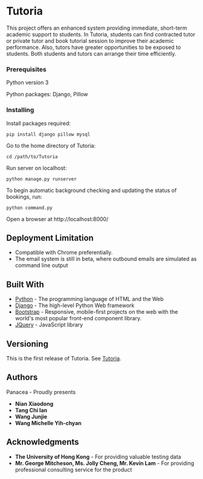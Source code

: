 # Tutoria

This project offers an enhanced system providing immediate, short-term academic support to students. In Tutoria, students can find contracted tutor or private tutor and book tutorial session to improve their academic performance. Also, tutors have greater opportunities to be exposed to students. Both students and tutors can arrange their time efficiently. 


### Prerequisites

Python version 3

Python packages: Django, Pillow

### Installing


Install packages required:

```
pip install django pillow mysql
```

Go to the home directory of Tutoria:

```
cd /path/to/Tutoria
```

Run server on localhost:

```
python manage.py runserver
```
To begin automatic background checking and updating the status of bookings, run:

```
python command.py
```

Open a browser at http://localhost:8000/



## Deployment Limitation
 
* Compatible with Chrome preferentially.
* The email system is still in beta, where outbound emails are simulated as command line output

## Built With

* [Python](https://www.python.org/) - The programming language of HTML and the Web
* [Django](https://www.djangoproject.com/) - The high-level Python Web framework
* [Bootstrap](https://getbootstrap.com/) - Responsive, mobile-first projects on the web with the world's most popular front-end component library.
* [JQuery](http://jquery.com/) - JavaScript library

## Versioning

This is the first release of Tutoria. See [Tutoria](https://github.com/xdnian/Tutoria/). 

## Authors

Panacea - Proudly presents
* **Nian Xiaodong**
* **Tang Chi Ian**
* **Wang Junjie**
* **Wang Michelle Yih-chyan**


## Acknowledgments

* **The University of Hong Kong** - For providing valuable testing data
* **Mr. George Mitcheson, Ms. Jolly Cheng, Mr. Kevin Lam** - For providing professional consulting service for the product

